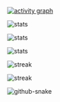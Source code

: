 [![activity graph](https://github-readme-activity-graph.vercel.app/graph?username=Incarnation-p-lee&theme=react-dark&custom_title=Pan%20Li%20&hide_border=true&point=FFFFFF&days=60)](https://github.com/Incarnation-p-lee)

![stats](https://github-trophies.vercel.app/?username=Incarnation-p-lee&rank=SECRET,SSS,SS,S,AAA,AA&row=2&column=9&theme=gruvbox)

![stats](https://github-readme-stats.vercel.app/api?username=Incarnation-p-lee&title_color=3498db&text_color=2ecc71&icon_color=3498db&bg_color=00000000&hide_border=true&show_icons=true&include_all_commits=true&count_private=true&disable_animations=true)

![stats](https://github-readme-stats.vercel.app/api/top-langs/?username=Incarnation-p-lee&title_color=3498db&text_color=2ecc71&icon_color=3498db&bg_color=00000000&hide_border=true&show_icons=true&include_all_commits=true&count_private=true&disable_animations=true)

![streak](https://github-contributor-stats.vercel.app/api?username=Incarnation-p-lee&title_color=3498db&text_color=2ecc71&icon_color=3498db&bg_color=00000000&hide_border=true&show_icons=true&include_all_commits=true&count_private=true&disable_animations=true)

![streak](https://streak-stats.demolab.com/?user=Incarnation-p-lee&hide_border=true&background=00000000&border=2980b9&stroke=2980b9&ring=27ae60&fire=27ae60&currStreakNum=2980b9&sideNums=2980b9&currStreakLabel=2980b9&sideLabels=2980b9&dates=2980b9)

<picture>
  <source media="(prefers-color-scheme: dark)" srcset="github-snake-dark.svg" />
  <img alt="github-snake" src="github-snake.svg" />
</picture>
